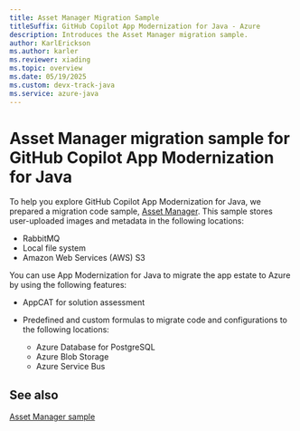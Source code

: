 ```yaml
---
title: Asset Manager Migration Sample
titleSuffix: GitHub Copilot App Modernization for Java - Azure
description: Introduces the Asset Manager migration sample.
author: KarlErickson
ms.author: karler
ms.reviewer: xiading
ms.topic: overview
ms.date: 05/19/2025
ms.custom: devx-track-java
ms.service: azure-java
---
```


# Asset Manager migration sample for GitHub Copilot App Modernization for Java

To help you explore GitHub Copilot App Modernization for Java, we prepared a migration code sample, [Asset Manager](https://github.com/Azure-Samples/java-migration-copilot-samples/tree/main/asset-manager). This sample stores user-uploaded images and metadata in the following locations:

- RabbitMQ
- Local file system
- Amazon Web Services (AWS) S3

You can use App Modernization for Java to migrate the app estate to Azure by using the following features:

- AppCAT for solution assessment
- Predefined and custom formulas to migrate code and configurations to the following locations:

  - Azure Database for PostgreSQL
  - Azure Blob Storage
  - Azure Service Bus

## See also

[Asset Manager sample](https://github.com/Azure-Samples/java-migration-copilot-samples/tree/main/asset-manager)
